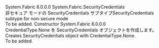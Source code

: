 <Type Name="NoneSecurityCredentials" FullName="System.Fabric.NoneSecurityCredentials">
  <TypeSignature Language="C#" Value="public sealed class NoneSecurityCredentials : System.Fabric.SecurityCredentials" />
  <TypeSignature Language="ILAsm" Value=".class public auto ansi sealed beforefieldinit NoneSecurityCredentials extends System.Fabric.SecurityCredentials" />
  <TypeSignature Language="DocId" Value="T:System.Fabric.NoneSecurityCredentials" />
  <TypeSignature Language="VB.NET" Value="Public NotInheritable Class NoneSecurityCredentials&#xA;Inherits SecurityCredentials" />
  <TypeSignature Language="F#" Value="type NoneSecurityCredentials = class&#xA;    inherit SecurityCredentials" />
  <AssemblyInfo>
    <AssemblyName>System.Fabric</AssemblyName>
    <AssemblyVersion>6.0.0.0</AssemblyVersion>
  </AssemblyInfo>
  <Base>
    <BaseTypeName>System.Fabric.SecurityCredentials</BaseTypeName>
  </Base>
  <Interfaces />
  <Docs>
    <summary>
      <para><span data-ttu-id="2ee81-101">非セキュア モードの SecurityCredentials サブタイプ</span><span class="sxs-lookup"><span data-stu-id="2ee81-101">SecurityCredentials subtype for non-secure mode</span></span></para>
    </summary>
    <remarks>To be added.</remarks>
  </Docs>
  <Members>
    <Member MemberName=".ctor">
      <MemberSignature Language="C#" Value="public NoneSecurityCredentials ();" />
      <MemberSignature Language="ILAsm" Value=".method public hidebysig specialname rtspecialname instance void .ctor() cil managed" />
      <MemberSignature Language="DocId" Value="M:System.Fabric.NoneSecurityCredentials.#ctor" />
      <MemberSignature Language="VB.NET" Value="Public Sub New ()" />
      <MemberType>Constructor</MemberType>
      <AssemblyInfo>
        <AssemblyName>System.Fabric</AssemblyName>
        <AssemblyVersion>6.0.0.0</AssemblyVersion>
      </AssemblyInfo>
      <Parameters />
      <Docs>
        <summary>
          <para>
            <span data-ttu-id="2ee81-102">CredentialType.None を SecurityCredentials オブジェクトを作成します。</span><span class="sxs-lookup"><span data-stu-id="2ee81-102">Creates SecurityCredentials object with CredentialType.None.</span></span>
            </para>
        </summary>
        <remarks>To be added.</remarks>
      </Docs>
    </Member>
  </Members>
</Type>